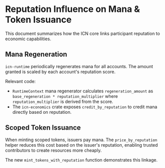 # Reputation Influence on Mana & Token Issuance

This document summarizes how the ICN core links participant reputation to economic capabilities.

## Mana Regeneration

`icn-runtime` periodically regenerates mana for all accounts. The amount granted is scaled by each account's reputation score.

Relevant code:
- `RuntimeContext` mana regenerator calculates `regeneration_amount` as `base_regeneration * reputation_multiplier` where `reputation_multiplier` is derived from the score.
- The `icn-economics` crate exposes `credit_by_reputation` to credit mana directly based on reputation.

## Scoped Token Issuance

When minting scoped tokens, issuers pay mana. The `price_by_reputation` helper reduces this cost based on the issuer's reputation, enabling trusted contributors to create resources more cheaply.

The new `mint_tokens_with_reputation` function demonstrates this linkage.
